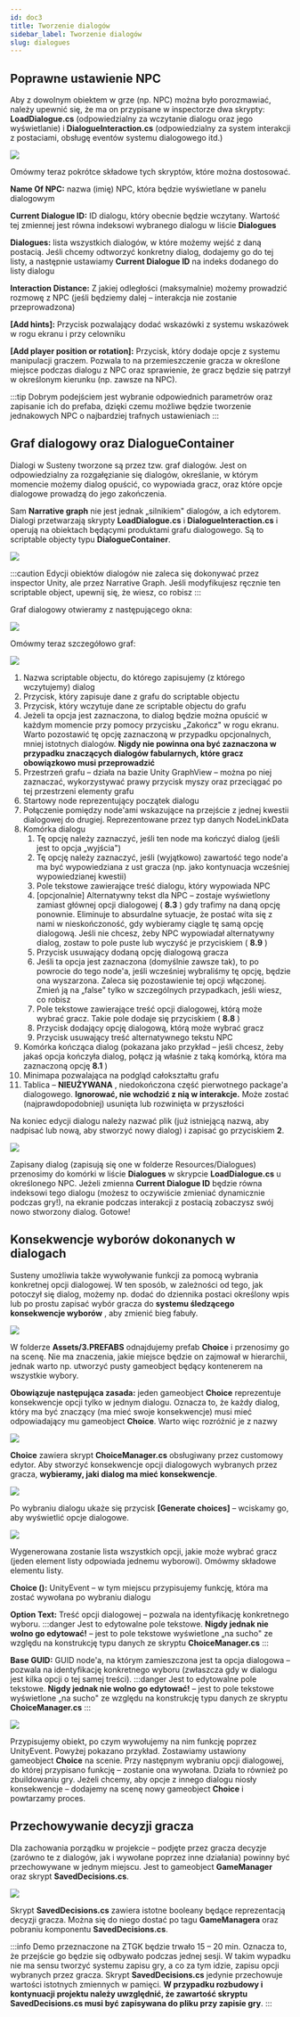 ```yaml
---
id: doc3
title: Tworzenie dialogów
sidebar_label: Tworzenie dialogów
slug: dialogues
---
```


## Poprawne ustawienie NPC

Aby z dowolnym obiektem w grze (np. NPC) można było porozmawiać, należy upewnić się, że ma on przypisane w inspectorze dwa skrypty: **LoadDialogue.cs** (odpowiedzialny za wczytanie dialogu oraz jego wyświetlanie) i **DialogueInteraction.cs** (odpowiedzialny za system interakcji z postaciami, obsługę eventów systemu dialogowego itd.)

![](../static/img/dialogues/loadDialogue.png)

Omówmy teraz pokrótce składowe tych skryptów, które można dostosować.

**Name Of NPC:** nazwa (imię) NPC, która będzie wyświetlane w panelu dialogowym

**Current Dialogue ID:** ID dialogu, który obecnie będzie wczytany. Wartość tej zmiennej jest równa indeksowi wybranego dialogu w liście **Dialogues**

**Dialogues:** lista wszystkich dialogów, w które możemy wejść z daną postacią. Jeśli chcemy odtworzyć konkretny dialog, dodajemy go do tej listy, a następnie ustawiamy **Current Dialogue ID** na indeks dodanego do listy dialogu

**Interaction Distance:** Z jakiej odległości (maksymalnie) możemy prowadzić rozmowę z NPC (jeśli będziemy dalej – interakcja nie zostanie przeprowadzona)

**[Add hints]:** Przycisk pozwalający dodać wskazówki z systemu wskazówek w rogu ekranu i przy celowniku

**[Add player position or rotation]:** Przycisk, który dodaje opcje z systemu manipulacji graczem. Pozwala to na przemieszczenie gracza w określone miejsce podczas dialogu z NPC oraz sprawienie, że gracz będzie się patrzył w określonym kierunku (np. zawsze na NPC).

:::tip
 Dobrym podejściem jest wybranie odpowiednich parametrów oraz zapisanie ich do prefaba, dzięki czemu możliwe będzie tworzenie jednakowych NPC o najbardziej trafnych ustawieniach
:::

## Graf dialogowy oraz DialogueContainer

Dialogi w Susteny tworzone są przez tzw. graf dialogów. Jest on odpowiedzialny za rozgałęzianie się dialogów, określanie, w którym momencie możemy dialog opuścić, co wypowiada gracz, oraz które opcje dialogowe prowadzą do jego zakończenia.

Sam **Narrative graph** nie jest jednak „silnikiem&quot; dialogów, a ich edytorem. Dialogi przetwarzają skrypty **LoadDialogue.cs** i **DialogueInteraction.cs** i operują na obiektach będącymi produktami grafu dialogowego. Są to scriptable objecty typu **DialogueContainer**.

![](../static/img/dialogues/dialogueContainer.png)

:::caution
 Edycji obiektów dialogów nie zaleca się dokonywać przez inspector Unity, ale przez Narrative Graph. Jeśli modyfikujesz ręcznie ten scriptable object, upewnij się, że wiesz, co robisz
:::

Graf dialogowy otwieramy z następującego okna:

![](../static/img/dialogues/openGraph.png)

Omówmy teraz szczegółowo graf:

![](../static/img/dialogues/graph.png)

1. Nazwa scriptable objectu, do którego zapisujemy (z którego wczytujemy) dialog
2. Przycisk, który zapisuje dane z grafu do scriptable objectu
3. Przycisk, który wczytuje dane ze scriptable objectu do grafu
4. Jeżeli ta opcja jest zaznaczona, to dialog będzie można opuścić w każdym momencie przy pomocy przycisku „Zakończ&quot; w rogu ekranu. Warto pozostawić tę opcję zaznaczoną w przypadku opcjonalnych, mniej istotnych dialogów. **Nigdy nie powinna ona być zaznaczona w przypadku znaczących dialogów fabularnych, które gracz obowiązkowo musi przeprowadzić**
5. Przestrzeń grafu – działa na bazie Unity GraphView – można po niej zaznaczać, wykorzystywać prawy przycisk myszy oraz przeciągać po tej przestrzeni elementy grafu
6. Startowy node reprezentujący początek dialogu
7. Połączenie pomiędzy node&#39;ami wskazujące na przejście z jednej kwestii dialogowej do drugiej. Reprezentowane przez typ danych NodeLinkData
8. Komórka dialogu
   1. Tę opcję należy zaznaczyć, jeśli ten node ma kończyć dialog (jeśli jest to opcja „wyjścia&quot;)
   2. Tę opcję należy zaznaczyć, jeśli (wyjątkowo) zawartość tego node&#39;a ma być wypowiedziana z ust gracza (np. jako kontynuacja wcześniej wypowiedzianej kwestii)
   3. Pole tekstowe zawierające treść dialogu, który wypowiada NPC
   4. [opcjonalnie] Alternatywny tekst dla NPC – zostaje wyświetlony zamiast głównej opcji dialogowej ( **8.3** ) gdy trafimy na daną opcję ponownie. Eliminuje to absurdalne sytuacje, że postać wita się z nami w nieskończoność, gdy wybieramy ciągle tę samą opcję dialogową. Jeśli nie chcesz, żeby NPC wypowiadał alternatywny dialog, zostaw to pole puste lub wyczyść je przyciskiem ( **8.9** )
   5. Przycisk usuwający dodaną opcję dialogową gracza
   6. Jeśli ta opcja jest zaznaczona (domyślnie zawsze tak), to po powrocie do tego node&#39;a, jeśli wcześniej wybraliśmy tę opcję, będzie ona wyszarzona. Zaleca się pozostawienie tej opcji włączonej. Zmień ją na „false&quot; tylko w szczególnych przypadkach, jeśli wiesz, co robisz
   7. Pole tekstowe zawierające treść opcji dialogowej, którą może wybrać gracz. Takie pole dodaje się przyciskiem ( **8.8** )
   8. Przycisk dodający opcję dialogową, którą może wybrać gracz
   9. Przycisk usuwający treść alternatywnego tekstu NPC
9. Komórka kończąca dialog (pokazana jako przykład – jeśli chcesz, żeby jakaś opcja kończyła dialog, połącz ją właśnie z taką komórką, która ma zaznaczoną opcję **8.1** )
10. Minimapa pozwalająca na podgląd całokształtu grafu
11. Tablica – **NIEUŻYWANA** , niedokończona część pierwotnego package&#39;a dialogowego. **Ignorować, nie wchodzić z nią w interakcje.** Może zostać (najprawdopodobniej) usunięta lub rozwinięta w przyszłości

Na koniec edycji dialogu należy nazwać plik (już istniejącą nazwą, aby nadpisać lub nową, aby stworzyć nowy dialog) i zapisać go przyciskiem **2**.

![](../static/img/dialogues/insertDialogue.png)

Zapisany dialog (zapisują się one w folderze Resources/Dialogues) przenosimy do komórki w liście **Dialogues** w skrypcie **LoadDialogue.cs** u określonego NPC. Jeżeli zmienna **Current Dialogue ID** będzie równa indeksowi tego dialogu (możesz to oczywiście zmieniać dynamicznie podczas gry!), na ekranie podczas interakcji z postacią zobaczysz swój nowo stworzony dialog. Gotowe!

## Konsekwencje wyborów dokonanych w dialogach

Susteny umożliwia także wywoływanie funkcji za pomocą wybrania konkretnej opcji dialogowej. W ten sposób, w zależności od tego, jak potoczył się dialog, możemy np. dodać do dziennika postaci określony wpis lub po prostu zapisać wybór gracza do **systemu śledzącego konsekwencje wyborów** , aby zmienić bieg fabuły.

![](../static/img/dialogues/choicePrefab.png)

W folderze **Assets/3.PREFABS** odnajdujemy prefab **Choice** i przenosimy go na scenę. Nie ma znaczenia, jakie miejsce będzie on zajmował w hierarchii, jednak warto np. utworzyć pusty gameobject będący kontenerem na wszystkie wybory.

**Obowiązuje następująca zasada:** jeden gameobject **Choice** reprezentuje konsekwencje opcji tylko w jednym dialogu. Oznacza to, że każdy dialog, który ma być znaczący (ma mieć swoje konsekwencje) musi mieć odpowiadający mu gameobject **Choice**. Warto więc rozróżnić je z nazwy

![](../static/img/dialogues/choiceManagerBlank.png)

**Choice** zawiera skrypt **ChoiceManager.cs** obsługiwany przez customowy edytor. Aby stworzyć konsekwencje opcji dialogowych wybranych przez gracza, **wybieramy, jaki dialog ma mieć konsekwencje**.

![](../static/img/dialogues/choiceManagerGenerateChoices.png)

Po wybraniu dialogu ukaże się przycisk **[Generate choices]** – wciskamy go, aby wyświetlić opcje dialogowe.

![](../static/img/dialogues/choiceManagerFilled.png)

Wygenerowana zostanie lista wszystkich opcji, jakie może wybrać gracz (jeden element listy odpowiada jednemu wyborowi). Omówmy składowe elementu listy.

**Choice ():** UnityEvent – w tym miejscu przypisujemy funkcję, która ma zostać wywołana po wybraniu dialogu

**Option Text:** Treść opcji dialogowej – pozwala na identyfikację konkretnego wyboru.
:::danger
 Jest to edytowalne pole tekstowe. **Nigdy jednak nie wolno go edytować!** – jest to pole tekstowe wyświetlone „na sucho&quot; ze względu na konstrukcję typu danych ze skryptu **ChoiceManager.cs**
:::

**Base GUID:** GUID node&#39;a, na którym zamieszczona jest ta opcja dialogowa – pozwala na identyfikację konkretnego wyboru (zwłaszcza gdy w dialogu jest kilka opcji o tej samej treści). 
:::danger
 Jest to edytowalne pole tekstowe. **Nigdy jednak nie wolno go edytować!** – jest to pole tekstowe wyświetlone „na sucho&quot; ze względu na konstrukcję typu danych ze skryptu **ChoiceManager.cs**
:::

![](../static/img/dialogues/setChoice.png)

Przypisujemy obiekt, po czym wywołujemy na nim funkcję poprzez UnityEvent. Powyżej pokazano przykład. Zostawiamy ustawiony gameobject **Choice** na scenie. Przy następnym wybraniu opcji dialogowej, do której przypisano funkcję – zostanie ona wywołana. Działa to również po zbuildowaniu gry. Jeżeli chcemy, aby opcje z innego dialogu niosły konsekwencje – dodajemy na scenę nowy gameobject **Choice** i powtarzamy proces.

## Przechowywanie decyzji gracza

Dla zachowania porządku w projekcie – podjęte przez gracza decyzje (zarówno te z dialogów, jak i wywołane poprzez inne działania) powinny być przechowywane w jednym miejscu. Jest to gameobject **GameManager** oraz skrypt **SavedDecisions.cs**.

![](../static/img/dialogues/savedDecisions.png)

Skrypt **SavedDecisions.cs** zawiera istotne booleany będące reprezentacją decyzji gracza. Można się do niego dostać po tagu **GameManagera** oraz pobraniu komponentu **SavedDecisions.cs**.

:::info
 Demo przeznaczone na ZTGK będzie trwało 15 – 20 min. Oznacza to, że przejście go będzie się odbywało podczas jednej sesji. W takim wypadku nie ma sensu tworzyć systemu zapisu gry, a co za tym idzie, zapisu opcji wybranych przez gracza. Skrypt **SavedDecisions.cs** jedynie przechowuje wartości istotnych zmiennych w pamięci. **W przypadku rozbudowy i kontynuacji projektu należy uwzględnić, że zawartość skryptu SavedDecisions.cs musi być zapisywana do pliku przy zapisie gry**.
:::